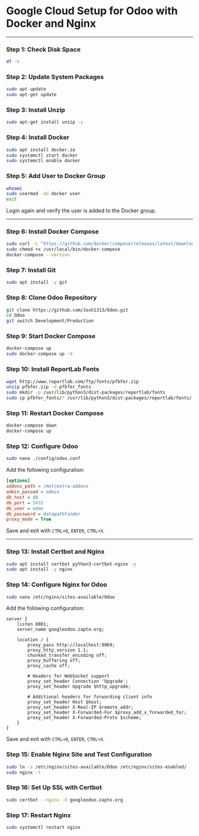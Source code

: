 # Google Cloud Setup for Odoo with Docker and Nginx

---

### Step 1: Check Disk Space
```bash
df -h
```

### Step 2: Update System Packages
```bash
sudo apt update
sudo apt-get update
```

### Step 3: Install Unzip
```bash
sudo apt-get install unzip -y
```

### Step 4: Install Docker
```bash
sudo apt install docker.io
sudo systemctl start docker
sudo systemctl enable docker
```

### Step 5: Add User to Docker Group
```bash
whoami
sudo usermod -aG docker user
exit
```
Login again and verify the user is added to the Docker group.

---

### Step 6: Install Docker Compose
```bash
sudo curl -L "https://github.com/docker/compose/releases/latest/download/docker-compose-$(uname -s)-$(uname -m)" -o /usr/local/bin/docker-compose
sudo chmod +x /usr/local/bin/docker-compose
docker-compose --version
```

### Step 7: Install Git
```bash
sudo apt install -y git
```

### Step 8: Clone Odoo Repository
```bash
git clone https://github.com/Josh1313/Odoo.git
cd Odoo
git switch Development/Production
```

### Step 9: Start Docker Compose
```bash
docker-compose up
sudo docker-compose up -d
```

### Step 10: Install ReportLab Fonts
```bash
wget http://www.reportlab.com/ftp/fonts/pfbfer.zip
unzip pfbfer.zip -d pfbfer_fonts
sudo mkdir -p /usr/lib/python3/dist-packages/reportlab/fonts
sudo cp pfbfer_fonts/* /usr/lib/python3/dist-packages/reportlab/fonts/
```

### Step 11: Restart Docker Compose
```bash
docker-compose down
docker-compose up
```

### Step 12: Configure Odoo
```bash
sudo nano ./config/odoo.conf
```
Add the following configuration:
```ini
[options]
addons_path = /mnt/extra-addons
admin_passwd = admin
db_host = db
db_port = 5432
db_user = odoo
db_password = datapathfinder
proxy_mode = True
```
Save and exit with `CTRL+O`, `ENTER`, `CTRL+X`.

---

### Step 13: Install Certbot and Nginx
```bash
sudo apt install certbot python3-certbot-nginx -y
sudo apt install -y nginx
```

### Step 14: Configure Nginx for Odoo
```bash
sudo nano /etc/nginx/sites-available/Odoo
```
Add the following configuration:
```nginx
server {
    listen 8081;
    server_name googleodoo.zapto.org;

    location / {
        proxy_pass http://localhost:9069;
        proxy_http_version 1.1;
        chunked_transfer_encoding off;
        proxy_buffering off;
        proxy_cache off;

        # Headers for WebSocket support
        proxy_set_header Connection 'Upgrade';
        proxy_set_header Upgrade $http_upgrade;

        # Additional headers for forwarding client info
        proxy_set_header Host $host;
        proxy_set_header X-Real-IP $remote_addr;
        proxy_set_header X-Forwarded-For $proxy_add_x_forwarded_for;
        proxy_set_header X-Forwarded-Proto $scheme;
    }
}
```
Save and exit with `CTRL+O`, `ENTER`, `CTRL+X`.

### Step 15: Enable Nginx Site and Test Configuration
```bash
sudo ln -s /etc/nginx/sites-available/Odoo /etc/nginx/sites-enabled/
sudo nginx -t
```

### Step 16: Set Up SSL with Certbot
```bash
sudo certbot --nginx -d googleodoo.zapto.org
```

### Step 17: Restart Nginx
```bash
sudo systemctl restart nginx

